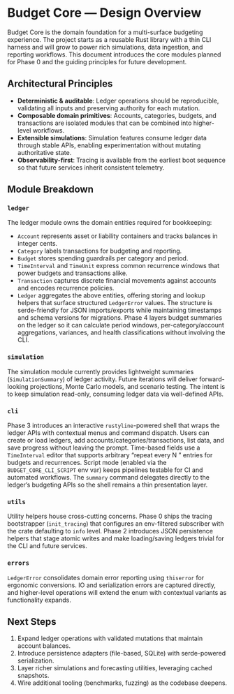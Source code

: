 # Budget Core — Design Overview

Budget Core is the domain foundation for a multi-surface budgeting experience. The project starts as a reusable Rust library with a thin CLI harness and will grow to power rich simulations, data ingestion, and reporting workflows. This document introduces the core modules planned for Phase 0 and the guiding principles for future development.

## Architectural Principles

- **Deterministic & auditable**: Ledger operations should be reproducible, validating all inputs and preserving authority for each mutation.
- **Composable domain primitives**: Accounts, categories, budgets, and transactions are isolated modules that can be combined into higher-level workflows.
- **Extensible simulations**: Simulation features consume ledger data through stable APIs, enabling experimentation without mutating authoritative state.
- **Observability-first**: Tracing is available from the earliest boot sequence so that future services inherit consistent telemetry.

## Module Breakdown

### `ledger`

The ledger module owns the domain entities required for bookkeeping:

- `Account` represents asset or liability containers and tracks balances in integer cents.
- `Category` labels transactions for budgeting and reporting.
- `Budget` stores spending guardrails per category and period.
- `TimeInterval` and `TimeUnit` express common recurrence windows that power budgets and transactions alike.
- `Transaction` captures discrete financial movements against accounts and encodes recurrence policies.
- `Ledger` aggregates the above entities, offering storing and lookup helpers that surface structured `LedgerError` values. The structure is serde-friendly for JSON imports/exports while maintaining timestamps and schema versions for migrations. Phase 4 layers budget summaries on the ledger so it can calculate period windows, per-category/account aggregations, variances, and health classifications without involving the CLI.

### `simulation`

The simulation module currently provides lightweight summaries (`SimulationSummary`) of ledger activity. Future iterations will deliver forward-looking projections, Monte Carlo models, and scenario testing. The intent is to keep simulation read-only, consuming ledger data via well-defined APIs.

### `cli`

Phase 3 introduces an interactive `rustyline`-powered shell that wraps the ledger APIs with contextual menus and command dispatch. Users can create or load ledgers, add accounts/categories/transactions, list data, and save progress without leaving the prompt. Time-based fields use a `TimeInterval` editor that supports arbitrary “repeat every N <unit>” entries for budgets and recurrences. Script mode (enabled via the `BUDGET_CORE_CLI_SCRIPT` env var) keeps pipelines testable for CI and automated workflows. The `summary` command delegates directly to the ledger’s budgeting APIs so the shell remains a thin presentation layer.

### `utils`

Utility helpers house cross-cutting concerns. Phase 0 ships the tracing bootstrapper (`init_tracing`) that configures an env-filtered subscriber with the crate defaulting to `info` level. Phase 2 introduces JSON persistence helpers that stage atomic writes and make loading/saving ledgers trivial for the CLI and future services.

### `errors`

`LedgerError` consolidates domain error reporting using `thiserror` for ergonomic conversions. IO and serialization errors are captured directly, and higher-level operations will extend the enum with contextual variants as functionality expands.

## Next Steps

1. Expand ledger operations with validated mutations that maintain account balances.
2. Introduce persistence adapters (file-based, SQLite) with serde-powered serialization.
3. Layer richer simulations and forecasting utilities, leveraging cached snapshots.
4. Wire additional tooling (benchmarks, fuzzing) as the codebase
   deepens.
